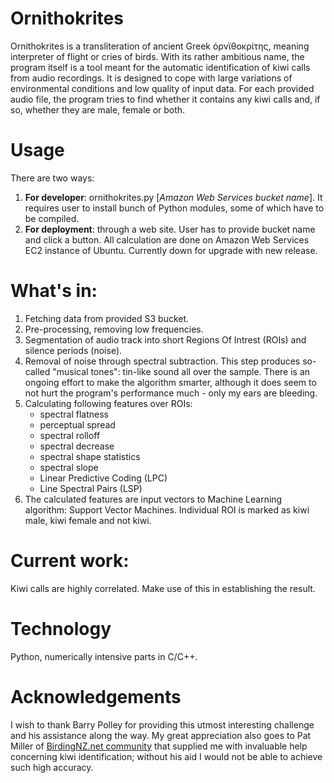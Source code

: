 Ornithokrites
============
Ornithokrites is a transliteration of ancient Greek όρνϊθοκρίτης, meaning interpreter of flight or cries of birds. With its rather ambitious name, the program itself is a tool meant for the automatic identification of kiwi calls from audio recordings. It is designed to cope with large variations of environmental conditions and low quality of input data. For each provided audio file, the program tries to find whether it contains any kiwi calls and, if so, whether they are male, female or both.

Usage
==============
There are two ways:

1. **For developer**: ornithokrites.py [*Amazon Web Services bucket name*]. It requires user to install bunch of Python modules, some of which have to be compiled. 
2. **For deployment**: through a web site. User has to provide bucket name and click a button. All calculation are done on Amazon Web Services EC2 instance of Ubuntu. Currently down for upgrade with new release.


What's in:
============
1. Fetching data from provided S3 bucket.
2. Pre-processing, removing low frequencies.
3. Segmentation of audio track into short Regions Of Intrest (ROIs) and silence periods (noise). 
4. Removal of noise through spectral subtraction. This step produces so-called  "musical tones": tin-like sound all over the sample. There is an ongoing effort to make the algorithm smarter, although it does seem to not hurt the program's  performance much - only my ears are bleeding.
5. Calculating following features over ROIs:
   - spectral flatness
   - perceptual spread
   - spectral rolloff
   - spectral decrease
   - spectral shape statistics
   - spectral slope
   - Linear Predictive Coding (LPC)
   - Line Spectral Pairs (LSP)
6. The calculated features are input vectors to Machine Learning algorithm: Support Vector Machines. Individual ROI is marked as kiwi male, kiwi female and not kiwi.


Current work:
=============
Kiwi calls are highly correlated. Make use of this in establishing the result.


Technology
=============
Python, numerically intensive parts in C/C++.


Acknowledgements
=============
I wish to thank Barry Polley for providing this utmost interesting challenge and his assistance along the way. My great appreciation also goes to Pat Miller of [BirdingNZ.net community](http://www.birdingnz.net/) that supplied me with invaluable help concerning kiwi identification; without his aid I would not be able to achieve such high accuracy.


